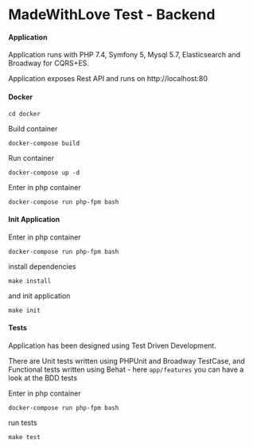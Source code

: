 # MadeWithLove Test - Backend

#### Application
Application runs with PHP 7.4, Symfony 5, Mysql 5.7, Elasticsearch and Broadway for CQRS+ES.

Application exposes Rest API and runs on http://localhost:80

#### Docker

```
cd docker
```

Build container
```
docker-compose build
```

Run container
```
docker-compose up -d
```

Enter in php container
```
docker-compose run php-fpm bash
```

#### Init Application

Enter in php container
```
docker-compose run php-fpm bash
```

install dependencies
```
make install
``` 

and init application
```
make init
``` 

#### Tests

Application has been designed using Test Driven Development.

There are Unit tests written using PHPUnit and Broadway TestCase,
and Functional tests written using Behat - here `app/features` you can have a look at the BDD tests

Enter in php container
```
docker-compose run php-fpm bash
```

run tests
```
make test
``` 
